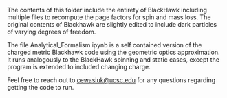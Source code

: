 The contents of this folder include the entirety of BlackHawk including multiple files to recompute the page factors for spin and mass loss. The original contents of Blackhawk are slightly edited to include dark particles of varying degrees of freedom.


The file Analytical_Formalism.ipynb is a self contained version of the charged metric Blackhawk code using the geometric optics approximation. It runs analogously to the BlackHawk spinning and static cases, except the program is extended to included changing charge. 

Feel free to reach out to cewasiuk@ucsc.edu for any questions regarding getting the code to run.
